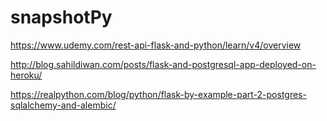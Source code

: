 # snapshotPy

https://www.udemy.com/rest-api-flask-and-python/learn/v4/overview

http://blog.sahildiwan.com/posts/flask-and-postgresql-app-deployed-on-heroku/

https://realpython.com/blog/python/flask-by-example-part-2-postgres-sqlalchemy-and-alembic/